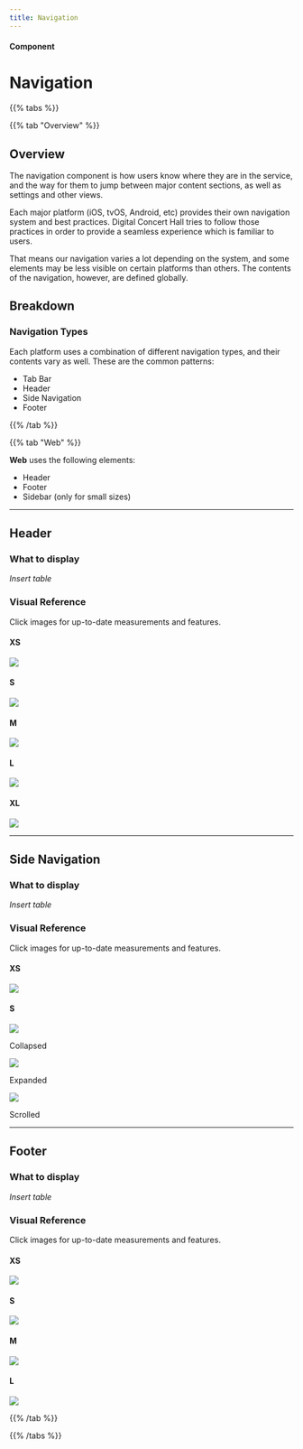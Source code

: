 ```yaml
---
title: Navigation
---
```


#### Component

# Navigation

{{% tabs %}}

{{% tab "Overview" %}}

## Overview

The navigation component is how users know where they are in the service, and the way for them to jump between major content sections, as well as settings and other views.

Each major platform (iOS, tvOS, Android, etc) provides their own navigation system and best practices. Digital Concert Hall tries to follow those practices in order to provide a seamless experience which is familiar to users.

That means our navigation varies a lot depending on the system, and some elements may be less visible on certain platforms than others. The contents of the navigation, however, are defined globally.

## Breakdown

### Navigation Types

Each platform uses a combination of different navigation types, and their contents vary as well. These are the common patterns:

* Tab Bar
* Header
* Side Navigation
* Footer

{{% /tab %}}

{{% tab "Web" %}}

**Web** uses the following elements:

* Header
* Footer
* Sidebar (only for small sizes)

---

## Header

### What to display

_Insert table_

### Visual Reference
Click images for up-to-date measurements and features.

#### XS
[![](/images/components/navigation/web/Header/xs.png)]()

#### S
[![](/images/components/navigation/web/Header/s.png)]()

#### M
[![](/images/components/navigation/web/Header/m.png)]()

#### L
[![](/images/components/navigation/web/Header/l.png)]()

#### XL
[![](/images/components/navigation/web/Header/xl.png)]()

---

## Side Navigation

### What to display

_Insert table_

### Visual Reference
Click images for up-to-date measurements and features.

#### XS
[![](/images/components/navigation/web/Side-Navigation/xs.png)]()

#### S
[![](/images/components/navigation/web/Side-Navigation/s.png)]()

Collapsed

[![](/images/components/navigation/web/Side-Navigation/S--expanded.png)]()

Expanded

[![](/images/components/navigation/web/Side-Navigation/S--expanded-scrolled.png)]()

Scrolled

---

## Footer

### What to display

_Insert table_

### Visual Reference

Click images for up-to-date measurements and features.

#### XS
[![](/images/components/navigation/web/Footer/xs.png)]()

#### S
[![](/images/components/navigation/web/Footer/s.png)]()

#### M
[![](/images/components/navigation/web/Footer/m.png)]()

#### L
[![](/images/components/navigation/web/Footer/l.png)]()

{{% /tab %}}

{{% /tabs %}}

